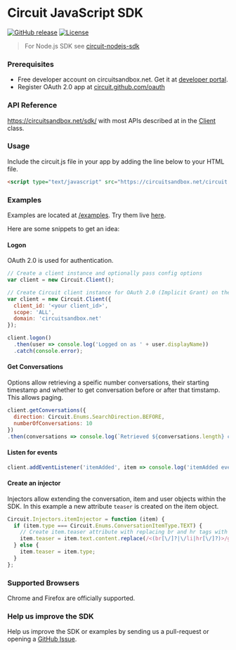 Circuit JavaScript SDK
======================

[![GitHub release](https://img.shields.io/github/release/circuit/circuit-js-sdk.svg)](https://github.com/circuit/circuit-js-sdk)
[![License](https://img.shields.io/badge/License-Apache%202.0-blue.svg)](https://opensource.org/licenses/Apache-2.0)

> For Node.js SDK see [circuit-nodejs-sdk](https://github.com/circuit/circuit-nodejs-sdk)



### Prerequisites
* Free developer account on circuitsandbox.net. Get it at [developer portal](https://developers.circuit.com).
* Register OAuth 2.0 app at [circuit.github.com/oauth](https://circuit.github.com/oauth)

### API Reference
https://circuitsandbox.net/sdk/ with most APIs described at in the [Client](https://circuitsandbox.net/sdk/classes/Client.html) class.


### Usage
Include the circuit.js file in your app by adding the line below to your HTML file.

```html
<script type="text/javascript" src="https://circuitsandbox.net/circuit.js"></script>`
```

### Examples
Examples are located at [/examples](/examples). Try them live [here](https://rawgit.com/circuit/js-sdk/master/index.html).

Here are some snippets to get an idea:

#### Logon
OAuth 2.0 is used for authentication. 
```javascript
// Create a client instance and optionally pass config options
var client = new Circuit.Client();

// Create Circuit client instance for OAuth 2.0 (Implicit Grant) on the sandbox system
var client = new Circuit.Client({
  client_id: '<your client_id>',
  scope: 'ALL',
  domain: 'circuitsandbox.net'
});

client.logon()
  .then(user => console.log('Logged on as ' + user.displayName))
  .catch(console.error);
```

#### Get Conversations
Options allow retrieving a speific number conversations, their starting timestamp and whether to get conversation before or after that timstamp. This allows paging.
```javascript
client.getConversations({
  direction: Circuit.Enums.SearchDirection.BEFORE,
  numberOfConversations: 10
})
.then(conversations => console.log(`Retrieved ${conversations.length} conversations`))
```

#### Listen for events
```javascript
client.addEventListener('itemAdded', item => console.log('itemAdded event received:', item));
```

#### Create an injector
Injectors allow extending the conversation, item and user objects within the SDK.
In this example a new attribute `teaser` is created on the item object.
```javascript
Circuit.Injectors.itemInjector = function (item) {
  if (item.type === Circuit.Enums.ConversationItemType.TEXT) {
    // Create item.teaser attribute with replacing br and hr tags with a space
    item.teaser = item.text.content.replace(/<(br[\/]?|\/li|hr[\/]?)>/gi, ' ');
  } else {
    item.teaser = item.type;
  }
};
```
### Supported Browsers
Chrome and Firefox are officially supported.

### Help us improve the SDK
Help us improve the SDK or examples by sending us a pull-request or opening a [GitHub Issue](https://github.com/circuit/circuit-js-sdk/issues/new).
